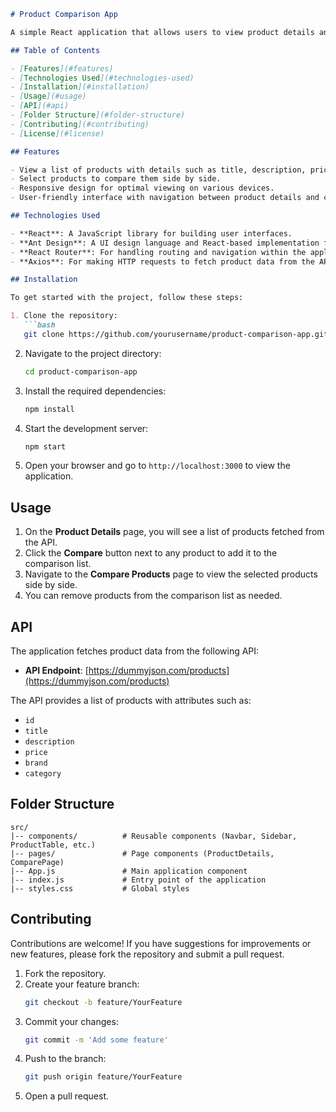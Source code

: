 ```markdown
# Product Comparison App

A simple React application that allows users to view product details and compare multiple products side by side. The application fetches product data from a public API and provides a user-friendly interface for comparison.

## Table of Contents

- [Features](#features)
- [Technologies Used](#technologies-used)
- [Installation](#installation)
- [Usage](#usage)
- [API](#api)
- [Folder Structure](#folder-structure)
- [Contributing](#contributing)
- [License](#license)

## Features

- View a list of products with details such as title, description, price, brand, and category.
- Select products to compare them side by side.
- Responsive design for optimal viewing on various devices.
- User-friendly interface with navigation between product details and comparison pages.

## Technologies Used

- **React**: A JavaScript library for building user interfaces.
- **Ant Design**: A UI design language and React-based implementation for building rich, interactive user interfaces.
- **React Router**: For handling routing and navigation within the application.
- **Axios**: For making HTTP requests to fetch product data from the API.

## Installation

To get started with the project, follow these steps:

1. Clone the repository:
   ```bash
   git clone https://github.com/yourusername/product-comparison-app.git
   ```

2. Navigate to the project directory:
   ```bash
   cd product-comparison-app
   ```

3. Install the required dependencies:
   ```bash
   npm install
   ```

4. Start the development server:
   ```bash
   npm start
   ```

5. Open your browser and go to `http://localhost:3000` to view the application.

## Usage

1. On the **Product Details** page, you will see a list of products fetched from the API.
2. Click the **Compare** button next to any product to add it to the comparison list.
3. Navigate to the **Compare Products** page to view the selected products side by side.
4. You can remove products from the comparison list as needed.

## API

The application fetches product data from the following API:
- **API Endpoint**: [https://dummyjson.com/products](https://dummyjson.com/products)

The API provides a list of products with attributes such as:
- `id`
- `title`
- `description`
- `price`
- `brand`
- `category`

## Folder Structure

```
src/
|-- components/          # Reusable components (Navbar, Sidebar, ProductTable, etc.)
|-- pages/               # Page components (ProductDetails, ComparePage)
|-- App.js               # Main application component
|-- index.js             # Entry point of the application
|-- styles.css           # Global styles
```

## Contributing

Contributions are welcome! If you have suggestions for improvements or new features, please fork the repository and submit a pull request.

1. Fork the repository.
2. Create your feature branch:
   ```bash
   git checkout -b feature/YourFeature
   ```
3. Commit your changes:
   ```bash
   git commit -m 'Add some feature'
   ```
4. Push to the branch:
   ```bash
   git push origin feature/YourFeature
   ```
5. Open a pull request.